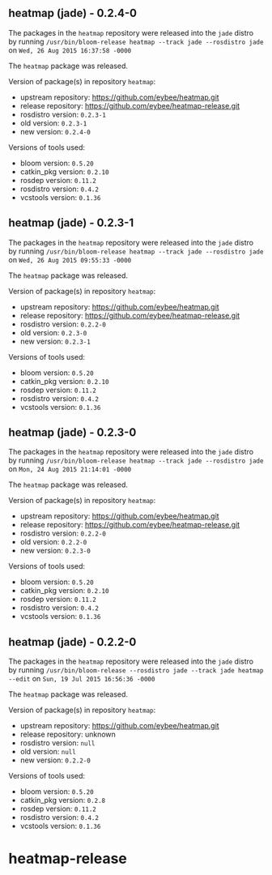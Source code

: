 ## heatmap (jade) - 0.2.4-0

The packages in the `heatmap` repository were released into the `jade` distro by running `/usr/bin/bloom-release heatmap --track jade --rosdistro jade` on `Wed, 26 Aug 2015 16:37:58 -0000`

The `heatmap` package was released.

Version of package(s) in repository `heatmap`:
- upstream repository: https://github.com/eybee/heatmap.git
- release repository: https://github.com/eybee/heatmap-release.git
- rosdistro version: `0.2.3-1`
- old version: `0.2.3-1`
- new version: `0.2.4-0`

Versions of tools used:
- bloom version: `0.5.20`
- catkin_pkg version: `0.2.10`
- rosdep version: `0.11.2`
- rosdistro version: `0.4.2`
- vcstools version: `0.1.36`


## heatmap (jade) - 0.2.3-1

The packages in the `heatmap` repository were released into the `jade` distro by running `/usr/bin/bloom-release heatmap --track jade --rosdistro jade` on `Wed, 26 Aug 2015 09:55:33 -0000`

The `heatmap` package was released.

Version of package(s) in repository `heatmap`:
- upstream repository: https://github.com/eybee/heatmap.git
- release repository: https://github.com/eybee/heatmap-release.git
- rosdistro version: `0.2.2-0`
- old version: `0.2.3-0`
- new version: `0.2.3-1`

Versions of tools used:
- bloom version: `0.5.20`
- catkin_pkg version: `0.2.10`
- rosdep version: `0.11.2`
- rosdistro version: `0.4.2`
- vcstools version: `0.1.36`


## heatmap (jade) - 0.2.3-0

The packages in the `heatmap` repository were released into the `jade` distro by running `/usr/bin/bloom-release heatmap --track jade --rosdistro jade` on `Mon, 24 Aug 2015 21:14:01 -0000`

The `heatmap` package was released.

Version of package(s) in repository `heatmap`:
- upstream repository: https://github.com/eybee/heatmap.git
- release repository: https://github.com/eybee/heatmap-release.git
- rosdistro version: `0.2.2-0`
- old version: `0.2.2-0`
- new version: `0.2.3-0`

Versions of tools used:
- bloom version: `0.5.20`
- catkin_pkg version: `0.2.10`
- rosdep version: `0.11.2`
- rosdistro version: `0.4.2`
- vcstools version: `0.1.36`


## heatmap (jade) - 0.2.2-0

The packages in the `heatmap` repository were released into the `jade` distro by running `/usr/bin/bloom-release --rosdistro jade --track jade heatmap --edit` on `Sun, 19 Jul 2015 16:56:36 -0000`

The `heatmap` package was released.

Version of package(s) in repository `heatmap`:
- upstream repository: https://github.com/eybee/heatmap.git
- release repository: unknown
- rosdistro version: `null`
- old version: `null`
- new version: `0.2.2-0`

Versions of tools used:
- bloom version: `0.5.20`
- catkin_pkg version: `0.2.8`
- rosdep version: `0.11.2`
- rosdistro version: `0.4.2`
- vcstools version: `0.1.36`


# heatmap-release
